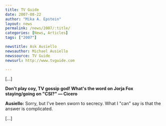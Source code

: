 ```yaml
---
title: TV Guide 
date: 2007-08-22
author: "Mika A. Epstein"
layout: news
permalink: /news/2007/:title/
categories: [News, Articles]
tags: ["2007"]

newstitle: Ask Ausiello
newsauthor: Michael Ausiello
newssource: TV Guide 
newsurl: http://www.tvguide.com

---
```


[...]

**Don't play coy, TV gossip god! What's the word on Jorja Fox staying/going on "CSI?" &#8212; Cicero**

**Ausiello:** Sorry, but I've been sworn to secrecy. What I "can" say is that the answer is complicated.

[...]